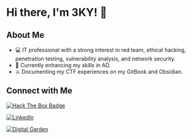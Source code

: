 # Hi there, I'm 3KY! 👋

## About Me

- 💻 IT professional with a strong interest in red team, ethical hacking, penetration testing, vulnerability analysis, and network security.
- 🔭 Currently enhancing my skills in AD.
- ⚔️ Documenting my CTF experiences on my GitBook and Obsidian.

## Connect with Me
[![Hack The Box Badge](https://www.hackthebox.eu/badge/image/1199698)](https://www.hackthebox.eu/home/users/profile/1199698)

[![LinkedIn](https://img.shields.io/badge/LinkedIn-dcollaoa-blue)](https://www.linkedin.com/in/dcollaoa)

[![Digital Garden](https://img.shields.io/badge/GitBook-dcollao-red)](https://dcollao.pages.dev)

